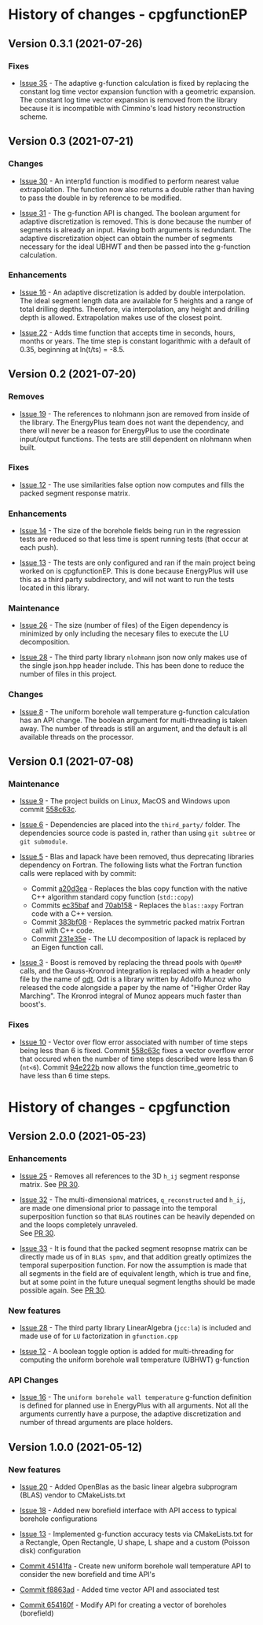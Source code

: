 # History of changes - cpgfunctionEP

## Version 0.3.1 (2021-07-26)

### Fixes

* [Issue 35](https://github.com/j-c-cook/cpgfunctionEP/issues/35) - The adaptive g-function calculation is fixed by 
  replacing the constant log time vector expansion function with a geometric expansion. The constant log time vector
  expansion is removed from the library because it is incompatible with Cimmino's load history reconstruction scheme.

## Version 0.3 (2021-07-21)

### Changes

* [Issue 30](https://github.com/j-c-cook/cpgfunctionEP/issues/30) - An interp1d
  function is modified to perform nearest value extrapolation. The function now
  also returns a double rather than having to pass the double in by reference to
  be modified. 
  
* [Issue 31](https://github.com/j-c-cook/cpgfunctionEP/issues/31) - The 
  g-function API is changed. The boolean argument for adaptive discretization is
  removed. This is done because the number of segments is already an input. 
  Having both arguments is redundant. The adaptive discretization object can
  obtain the number of segments necessary for the ideal UBHWT and then be 
  passed into the g-function calculation. 

### Enhancements

* [Issue 16](https://github.com/j-c-cook/cpgfunctionEP/issues/16) - An adaptive
  discretization is added by double interpolation. The ideal segment length 
  data are available for 5 heights and a range of total drilling depths. 
  Therefore, via interpolation, any height and drilling depth is allowed. 
  Extrapolation makes use of the closest point. 
  
* [Issue 22](https://github.com/j-c-cook/cpgfunctionEP/issues/22) - Adds time 
  function that accepts time in seconds, hours, months or years. The time step
  is constant logarithmic with a default of 0.35, beginning at ln(t/ts) = -8.5.

## Version 0.2 (2021-07-20)

### Removes

* [Issue 19](https://github.com/j-c-cook/cpgfunctionEP/issues/19) - The 
  references to nlohmann json are removed from inside of the library. The 
  EnergyPlus team does not want the dependency, and there will never be a 
  reason for EnergyPlus to use the coordinate input/output functions. The 
  tests are still dependent on nlohmann when built. 

### Fixes

* [Issue 12](https://github.com/j-c-cook/cpgfunctionEP/issues/12) - The use 
  similarities false option now computes and fills the packed segment response
  matrix. 

### Enhancements

* [Issue 14](https://github.com/j-c-cook/cpgfunctionEP/issues/14) - The size of 
  the borehole fields being run in the regression tests are reduced so that less 
  time is spent running tests (that occur at each push). 
  
* [Issue 13](https://github.com/j-c-cook/cpgfunctionEP/issues/13) - The tests 
  are only configured and ran if the main project being worked on is 
  cpgfunctionEP. This is done because EnergyPlus will use this as a third party
  subdirectory, and will not want to run the tests located in this library. 
  
### Maintenance

* [Issue 26](https://github.com/j-c-cook/cpgfunctionEP/issues/26) - The size 
  (number of files) of the Eigen dependency is minimized by only including the 
  necesary files to execute the LU decomposition.
  
* [Issue 28](https://github.com/j-c-cook/cpgfunctionEP/issues/28) - The third
  party library `nlohmann` json now only makes use of the single json.hpp 
  header include. This has been done to reduce the number of files in this 
  project. 
  
### Changes

* [Issue 8](https://github.com/j-c-cook/cpgfunctionEP/issues/8) - The uniform 
  borehole wall temperature g-function calculation has an API change. The 
  boolean argument for multi-threading is taken away. The number of threads is 
  still an argument, and the default is all available threads on the processor. 

## Version 0.1 (2021-07-08)

### Maintenance
  
* [Issue 9](https://github.com/j-c-cook/cpgfunctionEP/issues/9) - The project builds on Linux, MacOS and Windows upon
  commit [558c63c](https://github.com/j-c-cook/cpgfunctionEP/pull/1/commits/558c63c9b5c4041282fdb473327463b8fe183fbd).
  
* [Issue 6](https://github.com/j-c-cook/cpgfunctionEP/issues/6) - Dependencies are placed into the `third_party/`
  folder. The dependencies source code is pasted in, rather than using `git subtree` or `git submodule`.
  
* [Issue 5](https://github.com/j-c-cook/cpgfunctionEP/issues/5) - Blas and lapack have been removed, thus deprecating
  libraries dependency on Fortran. The following lists what the Fortran function calls were replaced with by commit:
  - Commit [a20d3ea](https://github.com/j-c-cook/cpgfunctionEP/pull/1/commits/a20d3eacec67d5994b65d6716774c50404e26428) - 
  Replaces the blas copy function with the native C++ algorithm standard copy function (`std::copy`)
  - Commits [ec35baf](https://github.com/j-c-cook/cpgfunctionEP/pull/1/commits/ec35baf21025bb61a105ac9edd06e1e348676702) 
  and [70ab158](https://github.com/j-c-cook/cpgfunctionEP/pull/1/commits/70ab1585d0efe5dd53dca90f3cf5685585030ef9) - 
  Replaces the `blas::axpy` Fortran code with a C++ version. 
  - Commit [383bf08](https://github.com/j-c-cook/cpgfunctionEP/pull/1/commits/383bf08f31d020af2cabe63d0d8b86eb4bbb8191) -
  Replaces the symmetric packed matrix Fortran call with C++ code. 
  - Commit [231e35e](https://github.com/j-c-cook/cpgfunctionEP/pull/1/commits/231e35ea416fe0943514cc82dc79238f3f2b79dd) - The 
  LU decomposition of lapack is replaced by an Eigen function call.
  
* [Issue 3](https://github.com/j-c-cook/cpgfunctionEP/issues/3) - Boost is removed by replacing the thread pools with 
  `OpenMP` calls, and the Gauss-Kronrod integration is replaced with a header only file by the name of 
  [qdt](https://github.com/j-c-cook/cpgfunctionEP/tree/MilestoneV0.1/third_party/qdt-master). Qdt is a library 
  written by Adolfo Munoz who released the code alongside a paper by the name of "Higher Order Ray Marching". 
  The Kronrod integral of Munoz appears much faster than boost's. 
  
  
### Fixes
  
* [Issue 10](https://github.com/j-c-cook/cpgfunctionEP/issues/10) - Vector over flow error associated with number of 
  time steps being less than 6 is fixed. 
  Commit [558c63c](https://github.com/j-c-cook/cpgfunctionEP/commit/558c63c9b5c4041282fdb473327463b8fe183fbd)
  fixes a vector overflow error that occured when the number of time steps described were less than 6 (`nt<6`). Commit
  [94e222b](https://github.com/j-c-cook/cpgfunctionEP/commit/94e222bb0cf670f1a4f3058bd1b7b6c7f8bf8233) now allows the 
  function time_geometric to have less than 6 time steps. 


# History of changes - cpgfunction

## Version 2.0.0 (2021-05-23)

### Enhancements

* [Issue 25](https://github.com/j-c-cook/cpgfunction/issues/25) - Removes all references to the 3D `h_ij`
  segment response matrix. See [PR 30](https://github.com/j-c-cook/cpgfunction/pull/30).

* [Issue 32](https://github.com/j-c-cook/cpgfunction/issues/32) - The multi-dimensional matrices, 
  `q_reconstructed` and `h_ij`, are made one dimensional prior to passage into the temporal superposition
  function so that `BLAS` routines can be heavily depended on and the loops completely unraveled.  
  See [PR 30](https://github.com/j-c-cook/cpgfunction/pull/30).

* [Issue 33](https://github.com/j-c-cook/cpgfunction/issues/33) - It is found that the 
  packed segment resopnse matrix can be directly made us of in `BLAS spmv`, and that addition
  greatly optimizes the temporal superposition function. For now the assumption is made that all
  segments in the field are of equivalent length, which is true and fine, but at some point in the
  future unequal segment lengths should be made possible again. 
  See [PR 30](https://github.com/j-c-cook/cpgfunction/pull/30).

### New features

* [Issue 28](https://github.com/j-c-cook/cpgfunction/issues/28) -
  The third party library LinearAlgebra (`jcc:la`) is included and made use of for `LU`
  factorization in `gfunction.cpp`

* [Issue 12](https://github.com/j-c-cook/cpgfunction/issues/12) -
  A boolean toggle option is added for multi-threading for computing the 
  uniform borehole wall temperature (UBHWT) g-function

### API Changes

* [Issue 16](https://github.com/j-c-cook/cpgfunction/issues/16) - The `uniform borehole wall temperature` 
  g-function definition is defined for planned use in EnergyPlus with all arguments. Not all the arguments
  currently have a purpose, the adaptive discretization and number of thread arguments are place holders.

## Version 1.0.0 (2021-05-12)

### New features

* [Issue 20](https://github.com/j-c-cook/cpgfunction/issues/20) - 
  Added OpenBlas as the basic linear algebra subprogram (BLAS) vendor to CMakeLists.txt

* [Issue 18](https://github.com/j-c-cook/cpgfunction/issues/18) - 
  Added new borefield interface with API access to typical borehole configurations

* [Issue 13](https://github.com/j-c-cook/cpgfunction/issues/13) - 
  Implemented g-function accuracy tests via CMakeLists.txt for a Rectangle, Open Rectangle, U shape, 
  L shape and a custom (Poisson disk) configuration

* [Commit 45141fa](https://github.com/j-c-cook/cpgfunction/pull/14/commits/45141fa745d92ac8a08eea2a06801d7a01fac367) - 
  Create new uniform borehole wall temperature API to consider the new borefield and time API's

* [Commit f8863ad](https://github.com/j-c-cook/cpgfunction/pull/14/commits/f8863ad6879bdcb43d8bbed48ab1be1701eb56f5) - 
  Added time vector API and associated test

* [Commit 654160f](https://github.com/j-c-cook/cpgfunction/pull/14/commits/654160f9b508f57b917fc0630437cff726dc8440) - 
  Modify API for creating a vector of boreholes (borefield)




